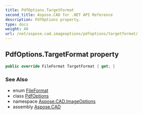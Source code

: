 ```yaml
---
title: PdfOptions.TargetFormat
second_title: Aspose.CAD for .NET API Reference
description: PdfOptions property. 
type: docs
weight: 40
url: /net/aspose.cad.imageoptions/pdfoptions/targetformat/
---
```

## PdfOptions.TargetFormat property

```csharp
public override FileFormat TargetFormat { get; }
```

### See Also

* enum [FileFormat](../../../aspose.cad/fileformat/)
* class [PdfOptions](../)
* namespace [Aspose.CAD.ImageOptions](../../pdfoptions/)
* assembly [Aspose.CAD](../../../)


